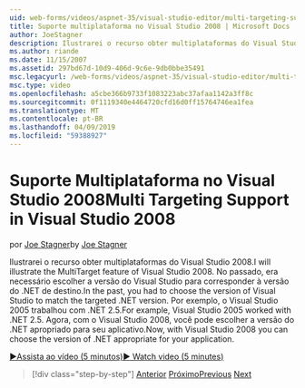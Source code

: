 ```yaml
---
uid: web-forms/videos/aspnet-35/visual-studio-editor/multi-targeting-support-in-visual-studio-2008
title: Suporte multiplataforma no Visual Studio 2008 | Microsoft Docs
author: JoeStagner
description: Ilustrarei o recurso obter multiplataformas do Visual Studio 2008. No passado, era necessário escolher a versão do Visual Studio para coincidir com o destino versi .NET...
ms.author: riande
ms.date: 11/15/2007
ms.assetid: 297bd67d-10d9-406d-9c6e-9db0bbe35491
msc.legacyurl: /web-forms/videos/aspnet-35/visual-studio-editor/multi-targeting-support-in-visual-studio-2008
msc.type: video
ms.openlocfilehash: a5cbe366b9733f1083223abc37afaa1142a3ff8c
ms.sourcegitcommit: 0f1119340e4464720cfd16d0ff15764746ea1fea
ms.translationtype: MT
ms.contentlocale: pt-BR
ms.lasthandoff: 04/09/2019
ms.locfileid: "59388927"
---
```

# <a name="multi-targeting-support-in-visual-studio-2008"></a><span data-ttu-id="b64ba-104">Suporte Multiplataforma no Visual Studio 2008</span><span class="sxs-lookup"><span data-stu-id="b64ba-104">Multi Targeting Support in Visual Studio 2008</span></span>

<span data-ttu-id="b64ba-105">por [Joe Stagner](https://github.com/JoeStagner)</span><span class="sxs-lookup"><span data-stu-id="b64ba-105">by [Joe Stagner](https://github.com/JoeStagner)</span></span>

<span data-ttu-id="b64ba-106">Ilustrarei o recurso obter multiplataformas do Visual Studio 2008.</span><span class="sxs-lookup"><span data-stu-id="b64ba-106">I will illustrate the MultiTarget feature of Visual Studio 2008.</span></span> <span data-ttu-id="b64ba-107">No passado, era necessário escolher a versão do Visual Studio para corresponder à versão do .NET de destino.</span><span class="sxs-lookup"><span data-stu-id="b64ba-107">In the past, you had to choose the version of Visual Studio to match the targeted .NET version.</span></span> <span data-ttu-id="b64ba-108">Por exemplo, o Visual Studio 2005 trabalhou com .NET 2.5.</span><span class="sxs-lookup"><span data-stu-id="b64ba-108">For example, Visual Studio 2005 worked with .NET 2.5.</span></span> <span data-ttu-id="b64ba-109">Agora, com o Visual Studio 2008, você pode escolher a versão do .NET apropriado para seu aplicativo.</span><span class="sxs-lookup"><span data-stu-id="b64ba-109">Now, with Visual Studio 2008 you can choose the version of .NET appropriate for your application.</span></span>

[<span data-ttu-id="b64ba-110">&#9654;Assista ao vídeo (5 minutos)</span><span class="sxs-lookup"><span data-stu-id="b64ba-110">&#9654; Watch video (5 minutes)</span></span>](https://channel9.msdn.com/Blogs/ASP-NET-Site-Videos/multi-targeting-support-in-visual-studio-2008)

> [!div class="step-by-step"]
> <span data-ttu-id="b64ba-111">[Anterior](javascript-debugging-in-visual-studio-2008.md)
> [Próximo](intellisense-for-jscript-and-aspnet-ajax.md)</span><span class="sxs-lookup"><span data-stu-id="b64ba-111">[Previous](javascript-debugging-in-visual-studio-2008.md)
[Next](intellisense-for-jscript-and-aspnet-ajax.md)</span></span>
